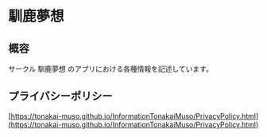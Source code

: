 # 馴鹿夢想
## 概容
サークル 馴鹿夢想 のアプリにおける各種情報を記述しています。

## プライバシーポリシー
[https://tonakai-muso.github.io/InformationTonakaiMuso/PrivacyPolicy.html](https://tonakai-muso.github.io/InformationTonakaiMuso/PrivacyPolicy.html)
